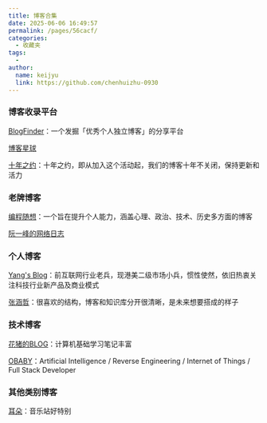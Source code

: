 ```yaml
---
title: 博客合集
date: 2025-06-06 16:49:57
permalink: /pages/56cacf/
categories:
  - 收藏夹
tags:
  - 
author: 
  name: keijyu
  link: https://github.com/chenhuizhu-0930
---
```

### 博客收录平台

[BlogFinder](https://bf.zzxworld.com/)：一个发掘「优秀个人独立博客」的分享平台

[博客星球](https://www.blogplanet.cn/)

[十年之约](https://www.foreverblog.cn/)：十年之约，即从加入这个活动起，我们的博客十年不关闭，保持更新和活力

### 老牌博客

[编程随想](https://program-think.blogspot.com/)：一个旨在提升个人能力，涵盖心理、政治、技术、历史多方面的博客

[阮一峰的网络日志](https://www.ruanyifeng.com/blog/)

### 个人博客

[Yang's Blog](https://knay.net/)：前互联网行业老兵，现港美二级市场小兵，惯性使然，依旧热衷关注科技行业新产品及商业模式

[张涵哲](https://www.hanzhe.site/)：很喜欢的结构，博客和知识库分开很清晰，是未来想要搭成的样子

### 技术博客

[花猪的BLOG](https://cnhuazhu.top/)：计算机基础学习笔记丰富

[OBABY](https://h4ck.org.cn/)：Artificial Intelligence / Reverse Engineering / Internet of Things / Full Stack Developer

### 其他类别博客

[耳朵](https://www.edzbe.com/)：音乐站好特别



